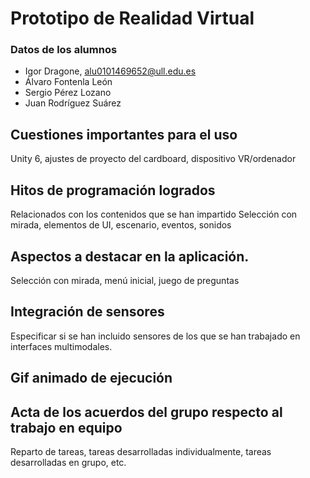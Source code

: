 # Prototipo de Realidad Virtual

### Datos de los alumnos
- Igor Dragone, alu0101469652@ull.edu.es
- Álvaro Fontenla León
- Sergio Pérez Lozano
- Juan Rodríguez Suárez

## Cuestiones importantes para el uso
Unity 6, ajustes de proyecto del cardboard, dispositivo VR/ordenador
## Hitos de programación logrados 
Relacionados con los contenidos que se han impartido
Selección con mirada, elementos de UI, escenario, eventos, sonidos
## Aspectos a destacar en la aplicación. 
Selección con mirada, menú inicial, juego de preguntas
## Integración de sensores
Especificar si se han incluido sensores de los que se han trabajado en interfaces multimodales.
## Gif animado de ejecución
## Acta de los acuerdos del grupo respecto al trabajo en equipo
Reparto de tareas, tareas desarrolladas individualmente, tareas desarrolladas en grupo, etc.
